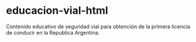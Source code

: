 # educacion-vial-html
Contenido educativo de seguridad vial para obtención de la primera licencia de conducir en la Republica Argentina.
